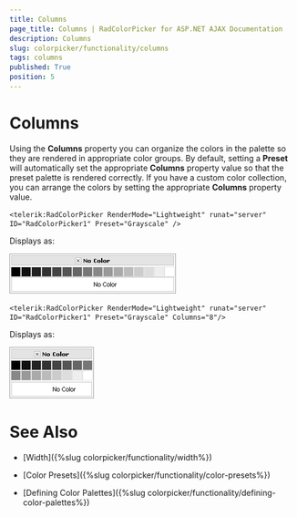 ```yaml
---
title: Columns
page_title: Columns | RadColorPicker for ASP.NET AJAX Documentation
description: Columns
slug: colorpicker/functionality/columns
tags: columns
published: True
position: 5
---
```


# Columns





Using the **Columns** property you can organize the colors in the palette so they are rendered in appropriate color groups. By default, setting a **Preset** will automatically set the appropriate **Columns** property value so that the preset palette is rendered correctly. If you have a custom color collection, you can arrange the colors by setting the appropriate **Columns** property value.

````ASP.NET
<telerik:RadColorPicker RenderMode="Lightweight" runat="server" ID="RadColorPicker1" Preset="Grayscale" />
````



Displays as:


![](images/radcolorpicker011.png)

````ASP.NET
<telerik:RadColorPicker RenderMode="Lightweight" runat="server" ID="RadColorPicker1" Preset="Grayscale" Columns="8"/> 
````



Displays as:


![](images/radcolorpicker012.png)

# See Also

 * [Width]({%slug colorpicker/functionality/width%})

 * [Color Presets]({%slug colorpicker/functionality/color-presets%})

 * [Defining Color Palettes]({%slug colorpicker/functionality/defining-color-palettes%})
